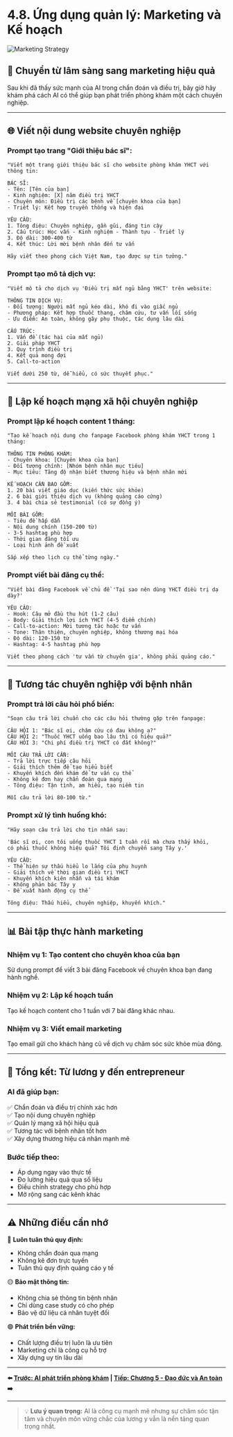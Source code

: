 # 4.8. Ứng dụng quản lý: Marketing và Kế hoạch

![Marketing Strategy](/images/chapter-4/4.5-clinic-management.svg)

## 🎯 **Chuyển từ lâm sàng sang marketing hiệu quả**

Sau khi đã thấy sức mạnh của AI trong chẩn đoán và điều trị, bây giờ hãy khám phá cách AI có thể giúp bạn phát triển phòng khám một cách chuyên nghiệp.

---

## 🌐 **Viết nội dung website chuyên nghiệp**

### **Prompt tạo trang "Giới thiệu bác sĩ":**

```
"Viết một trang giới thiệu bác sĩ cho website phòng khám YHCT với thông tin:

BÁC SĨ:
- Tên: [Tên của bạn]
- Kinh nghiệm: [X] năm điều trị YHCT
- Chuyên môn: Điều trị các bệnh về [chuyên khoa của bạn]
- Triết lý: Kết hợp truyền thống và hiện đại

YÊU CẦU:
1. Tông điệu: Chuyên nghiệp, gần gũi, đáng tin cậy
2. Cấu trúc: Học vấn - Kinh nghiệm - Thành tựu - Triết lý
3. Độ dài: 300-400 từ
4. Kết thúc: Lời mời bệnh nhân đến tư vấn

Hãy viết theo phong cách Việt Nam, tạo được sự tin tưởng."
```

### **Prompt tạo mô tả dịch vụ:**

```
"Viết mô tả cho dịch vụ 'Điều trị mất ngủ bằng YHCT' trên website:

THÔNG TIN DỊCH VỤ:
- Đối tượng: Người mất ngủ kéo dài, khó đi vào giấc ngủ
- Phương pháp: Kết hợp thuốc thang, châm cứu, tư vấn lối sống
- Ưu điểm: An toàn, không gây phụ thuộc, tác dụng lâu dài

CẤU TRÚC:
1. Vấn đề (tác hại của mất ngủ)
2. Giải pháp YHCT
3. Quy trình điều trị
4. Kết quả mong đợi
5. Call-to-action

Viết dưới 250 từ, dễ hiểu, có sức thuyết phục."
```

---

## 📱 **Lập kế hoạch mạng xã hội chuyên nghiệp**

### **Prompt lập kế hoạch content 1 tháng:**

```
"Tạo kế hoạch nội dung cho fanpage Facebook phòng khám YHCT trong 1 tháng:

THÔNG TIN PHÒNG KHÁM:
- Chuyên khoa: [Chuyên khoa của bạn]
- Đối tượng chính: [Nhóm bệnh nhân mục tiêu]
- Mục tiêu: Tăng độ nhận biết thương hiệu và bệnh nhân mới

KẾ HOẠCH CẦN BAO GỒM:
1. 20 bài viết giáo dục (kiến thức sức khỏe)
2. 6 bài giới thiệu dịch vụ (không quảng cáo cứng)
3. 4 bài chia sẻ testimonial (có sự đồng ý)

MỖI BÀI GỒM:
- Tiêu đề hấp dẫn
- Nội dung chính (150-200 từ)
- 3-5 hashtag phù hợp
- Thời gian đăng tối ưu
- Loại hình ảnh đề xuất

Sắp xếp theo lịch cụ thể từng ngày."
```

### **Prompt viết bài đăng cụ thể:**

```
"Viết bài đăng Facebook về chủ đề 'Tại sao nên dùng YHCT điều trị dạ dày?'

YÊU CẦU:
- Hook: Câu mở đầu thu hút (1-2 câu)
- Body: Giải thích lợi ích YHCT (4-5 điểm chính)
- Call-to-action: Mời tương tác hoặc tư vấn
- Tone: Thân thiện, chuyên nghiệp, không thương mại hóa
- Độ dài: 120-150 từ
- Hashtag: 4-5 hashtag phù hợp

Viết theo phong cách 'tư vấn từ chuyên gia', không phải quảng cáo."
```

---

## 💬 **Tương tác chuyên nghiệp với bệnh nhân**

### **Prompt trả lời câu hỏi phổ biến:**

```
"Soạn câu trả lời chuẩn cho các câu hỏi thường gặp trên fanpage:

CÂU HỎI 1: "Bác sĩ ơi, châm cứu có đau không ạ?"
CÂU HỎI 2: "Thuốc YHCT uống bao lâu thì có hiệu quả?"
CÂU HỎI 3: "Chi phí điều trị YHCT có đắt không?"

MỖI CÂU TRẢ LỜI CẦN:
- Trả lời trực tiếp câu hỏi
- Giải thích thêm để tạo hiểu biết
- Khuyến khích đến khám để tư vấn cụ thể
- Không kê đơn hay chẩn đoán qua mạng
- Tông điệu: Tận tình, am hiểu, tạo niềm tin

Mỗi câu trả lời 80-100 từ."
```

### **Prompt xử lý tình huống khó:**

```
"Hãy soạn câu trả lời cho tin nhắn sau:

'Bác sĩ ơi, con tôi uống thuốc YHCT 1 tuần rồi mà chưa thấy khỏi, 
có phải thuốc không hiệu quả? Tôi định chuyển sang Tây y.'

YÊU CẦU:
- Thể hiện sự thấu hiểu lo lắng của phụ huynh
- Giải thích về thời gian điều trị YHCT
- Khuyến khích kiên nhẫn và tái khám
- Không phản bác Tây y
- Đề xuất hành động cụ thể

Tông điệu: Thấu hiểu, chuyên nghiệp, khuyến khích."
```

---

## 📊 **Bài tập thực hành marketing**

### **Nhiệm vụ 1: Tạo content cho chuyên khoa của bạn**
Sử dụng prompt để viết 3 bài đăng Facebook về chuyên khoa bạn đang hành nghề.

### **Nhiệm vụ 2: Lập kế hoạch tuần**
Tạo kế hoạch content cho 1 tuần với 7 bài đăng khác nhau.

### **Nhiệm vụ 3: Viết email marketing**
Tạo email gửi cho khách hàng cũ về dịch vụ chăm sóc sức khỏe mùa đông.

---

## 🎯 **Tổng kết: Từ lương y đến entrepreneur**

### **AI đã giúp bạn:**
✅ Chẩn đoán và điều trị chính xác hơn  
✅ Tạo nội dung chuyên nghiệp  
✅ Quản lý mạng xã hội hiệu quả  
✅ Tương tác với bệnh nhân tốt hơn  
✅ Xây dựng thương hiệu cá nhân mạnh mẽ  

### **Bước tiếp theo:**
- Áp dụng ngay vào thực tế
- Đo lường hiệu quả qua số liệu
- Điều chỉnh strategy cho phù hợp
- Mở rộng sang các kênh khác

---

## ⚠️ **Những điều cần nhớ**

🔴 **Luôn tuân thủ quy định:**
- Không chẩn đoán qua mạng
- Không kê đơn trực tuyến
- Tuân thủ quy định quảng cáo y tế

🟡 **Bảo mật thông tin:**
- Không chia sẻ thông tin bệnh nhân
- Chỉ dùng case study có cho phép
- Bảo vệ dữ liệu cá nhân tuyệt đối

🟢 **Phát triển bền vững:**
- Chất lượng điều trị luôn là ưu tiên
- Marketing chỉ là công cụ hỗ trợ
- Xây dựng uy tín lâu dài

---

**⬅️ [Trước: AI phát triển phòng khám](./page-6.md) | [Tiếp: Chương 5 - Đạo đức và An toàn](../chapter-5/index.md) ➡️**

---

> 💡 **Lưu ý quan trọng:** AI là công cụ mạnh mẽ nhưng sự chăm sóc tận tâm và chuyên môn vững chắc của lương y vẫn là nền tảng quan trọng nhất.